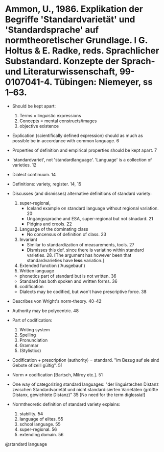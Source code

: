 # Ammon, U., 1986. Explikation der Begriffe 'Standardvarietät' und 'Standardsprache' auf normtheoretischer Grundlage.  I G. Holtus & E. Radke, reds. Sprachlicher Substandard. Konzepte der Sprach- und Literaturwissenschaft, 99-0107041-4. Tübingen: Niemeyer, ss 1–63.

- Should be kept apart:
	1.	Terms = linguistic expressions
	2.	Concepts = mental constructs/images
	3.	objective existence

- Explication (scientifically defined expression) should as much as possible be in accordance with common language. 6

- Properties of definition and empirical properties should be kept apart. 7

- 'standardvariet', not 'standardlanguage'. 'Language' is a collection of varieties. 12

- Dialect continuum. 14

- Definitions: variety, register. 14, 15

- Discusses (and dismisses) alternative definitions of standard variety: 
    1. super-regional,  
        - Iceland example on standard language without regional variation. 20
        - Ungangssprache and ESA, super-regional but not stnadard. 21
        - Pidgins and creols. 22
    2. Language of the dominating class  
        - No concensus of definition of class. 23
    3. Invariant
        - Similar to standardization of measurements, tools. 27
        - Dismisses this def. since there is variatino within standard varieties. 28. [The argument has however been that standardvarieties have **less** variation.]
    4. Extended function ('Ausgebaut')
    5. Written language
	- phonetics part of standard but is not written. 36
	- Standard has both spoken and written forms. 36
    6. codification
	- Dialects may be codified, but won't have prescriptive force. 38

- Describes von Wright's norm-theory. 40-42

- Authority may be polycentric. 48

- Part of codification:
    1. Writing system
    2. Spelling
    3. Pronunciation
    4. Grammar
    5. (Stylistics)

- Codification + prescription (authority) = standard. "im Bezug auf sie sind Gebote ofizeill gültig". 51

- Norm ≠ codification [Bartsch, Milroy etc.]. 51

- One way of categorizing standard languages: "der linguistechen Distanz zwischen Standardvarietät und nicht standardisierten Varietäten (größte Distanx, gewichtete Distanz)" 35 [No need for the term diglossia!]

- Normtheoretic definition of standard variety explains:
    1. stability. 54
    2. language of elites. 55
    3. school language. 55
    4. super-regional. 56
    5. extending domain. 56

@standard language
